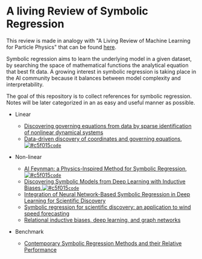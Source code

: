 # A living Review of Symbolic Regression

This review is made in analogy with "A Living Review of Machine Learning for Particle Physics" that can be found [here](https://iml-wg.github.io/HEPML-LivingReview/).

Symbolic regression aims to learn the underlying model in a given dataset, by searching the space of mathematical functions the analytical equation that best fit data. A growing interest in symbolic regression is taking place in the AI community because it balances between model complexity and interpretability. 

The goal of this repository is to collect references for symbolic regression. Notes will be later categorized in an as easy and useful manner as possible. 

* Linear
  * [Discovering governing equations from data by sparse identification of nonlinear dynamical systems](https://www.pnas.org/content/pnas/113/15/3932.full.pdf?with-ds=yes&source=post_page---------------------------)
  * [Data-driven discovery of coordinates and governing equations](https://www.pnas.org/content/pnas/116/45/22445.full.pdf), [![#c5f015](https://via.placeholder.com/15/c5f015/000000?text=+)`code`](https://github.com/kpchamp/SindyAutoencoders)

* Non-linear
  * [AI Feynman: a Physics-Inspired Method for Symbolic Regression](https://arxiv.org/pdf/1905.11481.pdf), [![#c5f015](https://via.placeholder.com/15/c5f015/000000?text=+)`code`](https://github.com/SJ001/AI-Feynman)
  * [Discovering Symbolic Models from Deep Learning with Inductive Biases](https://arxiv.org/pdf/2006.11287.pdf),[![#c5f015](https://via.placeholder.com/15/c5f015/000000?text=+)`code`](https://github.com/MilesCranmer/symbolic_deep_learning)
  * [Integration of Neural Network-Based Symbolic Regression in Deep Learning for Scientific Discovery](https://arxiv.org/pdf/1912.04825.pdf)
  * [Symbolic regression for scientific discovery: an application to wind speed forecasting](https://arxiv.org/pdf/2102.10570.pdf)
  * [Relational inductive biases, deep learning, and graph networks](https://arxiv.org/pdf/1806.01261.pdf)

* Benchmark
  * [Contemporary Symbolic Regression Methods and their Relative Performance](https://arxiv.org/pdf/2107.14351.pdf)
